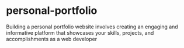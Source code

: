 # personal-portfolio
Building a personal portfolio website involves creating an engaging and informative platform that showcases your skills, projects, and accomplishments as a web developer
